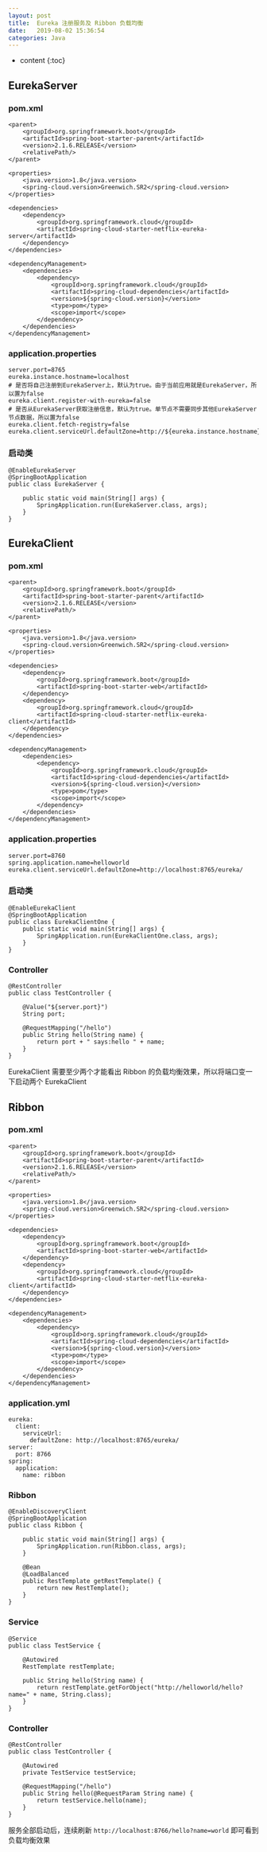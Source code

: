 ```yaml
---
layout: post
title:  Eureka 注册服务及 Ribbon 负载均衡
date:   2019-08-02 15:36:54
categories: Java
---
```


* content
{:toc}

## EurekaServer

### pom.xml

    <parent>
        <groupId>org.springframework.boot</groupId>
        <artifactId>spring-boot-starter-parent</artifactId>
        <version>2.1.6.RELEASE</version>
        <relativePath/>
    </parent>

    <properties>
        <java.version>1.8</java.version>
        <spring-cloud.version>Greenwich.SR2</spring-cloud.version>
    </properties>

    <dependencies>
        <dependency>
            <groupId>org.springframework.cloud</groupId>
            <artifactId>spring-cloud-starter-netflix-eureka-server</artifactId>
        </dependency>
    </dependencies>

    <dependencyManagement>
        <dependencies>
            <dependency>
                <groupId>org.springframework.cloud</groupId>
                <artifactId>spring-cloud-dependencies</artifactId>
                <version>${spring-cloud.version}</version>
                <type>pom</type>
                <scope>import</scope>
            </dependency>
        </dependencies>
    </dependencyManagement>

### application.properties

	server.port=8765
	eureka.instance.hostname=localhost
	# 是否将自己注册到EurekaServer上，默认为true。由于当前应用就是EurekaServer，所以置为false
	eureka.client.register-with-eureka=false
	# 是否从EurekaServer获取注册信息，默认为true。单节点不需要同步其他EurekaServer节点数据，所以置为false
	eureka.client.fetch-registry=false
	eureka.client.serviceUrl.defaultZone=http://${eureka.instance.hostname}:${server.port}/eureka/

### 启动类

	@EnableEurekaServer
	@SpringBootApplication
	public class EurekaServer {
	
	    public static void main(String[] args) {
	        SpringApplication.run(EurekaServer.class, args);
	    }
	}

## EurekaClient

### pom.xml

    <parent>
        <groupId>org.springframework.boot</groupId>
        <artifactId>spring-boot-starter-parent</artifactId>
        <version>2.1.6.RELEASE</version>
        <relativePath/>
    </parent>

    <properties>
        <java.version>1.8</java.version>
        <spring-cloud.version>Greenwich.SR2</spring-cloud.version>
    </properties>

    <dependencies>
        <dependency>
            <groupId>org.springframework.boot</groupId>
            <artifactId>spring-boot-starter-web</artifactId>
        </dependency>
        <dependency>
            <groupId>org.springframework.cloud</groupId>
            <artifactId>spring-cloud-starter-netflix-eureka-client</artifactId>
        </dependency>
    </dependencies>

    <dependencyManagement>
        <dependencies>
            <dependency>
                <groupId>org.springframework.cloud</groupId>
                <artifactId>spring-cloud-dependencies</artifactId>
                <version>${spring-cloud.version}</version>
                <type>pom</type>
                <scope>import</scope>
            </dependency>
        </dependencies>
    </dependencyManagement>

### application.properties

	server.port=8760
	spring.application.name=helloworld
	eureka.client.serviceUrl.defaultZone=http://localhost:8765/eureka/

### 启动类

	@EnableEurekaClient
	@SpringBootApplication
	public class EurekaClientOne {
	    public static void main(String[] args) {
	        SpringApplication.run(EurekaClientOne.class, args);
	    }
	}

### Controller

	@RestController
	public class TestController {
	
	    @Value("${server.port}")
	    String port;
	
	    @RequestMapping("/hello")
	    public String hello(String name) {
	        return port + " says:hello " + name;
	    }
	}

EurekaClient 需要至少两个才能看出 Ribbon 的负载均衡效果，所以将端口变一下启动两个 EurekaClient

## Ribbon

### pom.xml

    <parent>
        <groupId>org.springframework.boot</groupId>
        <artifactId>spring-boot-starter-parent</artifactId>
        <version>2.1.6.RELEASE</version>
        <relativePath/>
    </parent>

    <properties>
        <java.version>1.8</java.version>
        <spring-cloud.version>Greenwich.SR2</spring-cloud.version>
    </properties>

    <dependencies>
        <dependency>
            <groupId>org.springframework.boot</groupId>
            <artifactId>spring-boot-starter-web</artifactId>
        </dependency>
        <dependency>
            <groupId>org.springframework.cloud</groupId>
            <artifactId>spring-cloud-starter-netflix-eureka-client</artifactId>
        </dependency>
    </dependencies>

    <dependencyManagement>
        <dependencies>
            <dependency>
                <groupId>org.springframework.cloud</groupId>
                <artifactId>spring-cloud-dependencies</artifactId>
                <version>${spring-cloud.version}</version>
                <type>pom</type>
                <scope>import</scope>
            </dependency>
        </dependencies>
    </dependencyManagement>

### application.yml

	eureka:
	  client:
	    serviceUrl:
	      defaultZone: http://localhost:8765/eureka/
	server:
	  port: 8766
	spring:
	  application:
	    name: ribbon

### Ribbon

	@EnableDiscoveryClient
	@SpringBootApplication
	public class Ribbon {
	
	    public static void main(String[] args) {
	        SpringApplication.run(Ribbon.class, args);
	    }
	
	    @Bean
	    @LoadBalanced
	    public RestTemplate getRestTemplate() {
	        return new RestTemplate();
	    }
	}

### Service

	@Service
	public class TestService {
	
	    @Autowired
	    RestTemplate restTemplate;
	
	    public String hello(String name) {
	        return restTemplate.getForObject("http://helloworld/hello?name=" + name, String.class);
	    }
	}

### Controller

	@RestController
	public class TestController {
	
	    @Autowired
	    private TestService testService;
	
	    @RequestMapping("/hello")
	    public String hello(@RequestParam String name) {
	        return testService.hello(name);
	    }
	}

服务全部启动后，连续刷新 ```http://localhost:8766/hello?name=world``` 即可看到负载均衡效果